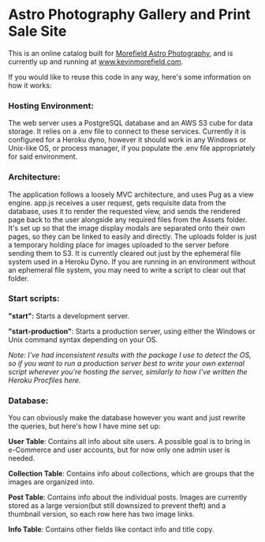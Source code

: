 # Astro Photography Gallery and Print Sale Site
This is an online catalog built for [Morefield Astro Photography](https://www.instagram.com/morefield/), and is currently up and running at www.kevinmorefield.com.

If you would like to reuse this code in any way, here's some information on how it works:

### Hosting Environment:

The web server uses a PostgreSQL database and an AWS S3 cube for data storage. It relies on a .env file to connect to these services. Currently it is configured for a Heroku dyno, however it should work in any Windows or Unix-like OS, or process manager, if you populate the .env file appropriately for said environment.

### Architecture:

The application follows a loosely MVC architecture, and uses Pug as a view engine. app.js receives a user request, gets requisite data from the database, uses it to render the requested view, and sends the rendered page back to the user alongside any required files from the Assets folder. It's set up so that the image display modals are separated onto their own pages, so they can be linked to easily and directly. The uploads folder is just a temporary holding place for images uploaded to the server before sending them to S3. It is currently cleared out just by the ephemeral file system used in a Heroku Dyno. If you are running in an environment without an ephemeral file system, you may need to write a script to clear out that folder.

### Start scripts:

**"start":** Starts a development server.

**"start-production"**: Starts a production server, using either the Windows or Unix command syntax depending on your OS.

*Note: I've had inconsistent results with the package I use to detect the OS, so if you want to run a production server best to write your own external script wherever you're hosting the server, similarly to how I've written the Heroku Procfiles here.*

### Database:

You can obviously make the database however you want and just rewrite the queries, but here's how I have mine set up:

**User Table**: Contains all info about site users. A possible goal is to bring in e-Commerce and user accounts, but for now only one admin user is needed.

**Collection Table**: Contains info about collections, which are groups that the images are organized into.

**Post Table**: Contains info about the individual posts. Images are currently stored as a large version(but still downsized to prevent theft) and a thumbnail version, so each row here has two image links.

**Info Table**: Contains other fields like contact info and title copy.
